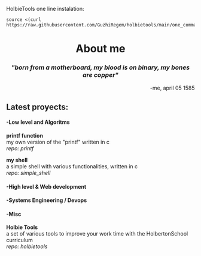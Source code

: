HolbieTools one line instalation:
```
source <(curl https://raw.githubusercontent.com/GuzhiRegem/holbietools/main/one_command)
```
<h1 align="center">About me</h1>

_<h3 align="center">"born from a motherboard, my blood is on binary, my bones are copper"</h3>_
<p align="right">-me, april 05 1585</p>

<h2>Latest proyects:</h2>
<h4>-Low level and Algoritms</h4>
<p><strong>printf function</strong><br>my own version of the "printf" written in c<br><em>repo: printf</em></p>

<p><strong>my shell</strong><br>a simple shell with various functionalities, written in c<br><em>repo: simple_shell</em></p>
<h4>-High level & Web development</h4>
<h4>-Systems Engineering / Devops</h4>
<h4>-Misc</h4>
<p><strong>Holbie Tools</strong><br>a set of various tools to improve your work time with the HolbertonSchool curriculum<br><em>repo: holbietools</em></p>
